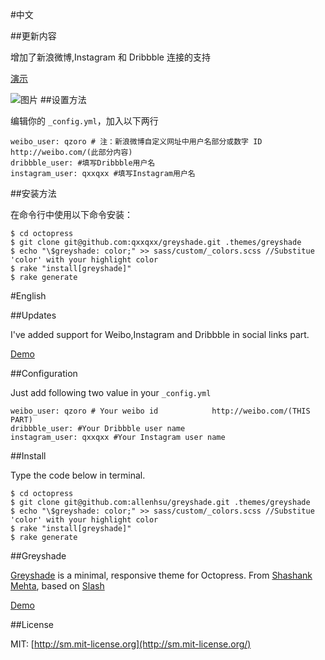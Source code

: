 #中文

##更新内容

增加了新浪微博,Instagram 和 Dribbble 连接的支持

[演示](http://qxxqxx.github.io)

![图片](http://qxxqxx.github.io/source/images/view.png)
##设置方法

编辑你的 `_config.yml`，加入以下两行

    weibo_user: qzoro # 注：新浪微博自定义网址中用户名部分或数字 ID  http://weibo.com/(此部分内容)
    dribbble_user: #填写Dribbble用户名
    instagram_user: qxxqxx #填写Instagram用户名

##安装方法

在命令行中使用以下命令安装：
	
	$ cd octopress
	$ git clone git@github.com:qxxqxx/greyshade.git .themes/greyshade
	$ echo "\$greyshade: color;" >> sass/custom/_colors.scss //Substitue 'color' with your highlight color
	$ rake "install[greyshade]"
	$ rake generate

#English

##Updates

I've added support for Weibo,Instagram and Dribbble in social links part.

[Demo](http://qxxqxx.github.io)

##Configuration

Just add following two value in your `_config.yml`

    weibo_user: qzoro # Your weibo id            http://weibo.com/(THIS PART)
    dribbble_user: #Your Dribbble user name
    instagram_user: qxxqxx #Your Instagram user name

##Install

Type the code below in terminal.

	$ cd octopress
	$ git clone git@github.com:allenhsu/greyshade.git .themes/greyshade
	$ echo "\$greyshade: color;" >> sass/custom/_colors.scss //Substitue 'color' with your highlight color
	$ rake "install[greyshade]"
	$ rake generate

##Greyshade

[Greyshade](https://github.com/shashankmehta/greyshade) is a minimal, responsive theme for Octopress. From [Shashank Mehta](https://github.com/shashankmehta), based on [Slash](https://github.com/tommy351/Octopress-Theme-Slash)  

[Demo](http://shashankmehta.in/archive/2012/greyshade.html)
  
##License

MIT: [http://sm.mit-license.org](http://sm.mit-license.org/)